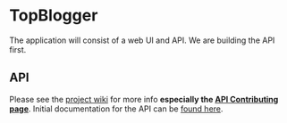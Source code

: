 # TopBlogger

The application will consist of a web UI and API. We are building the API first.

## API

Please see the [project wiki](https://github.com/topcoderinc/TopBlogger/wiki) for more info **especially the [API Contributing page](https://github.com/topcoderinc/TopBlogger/wiki/API---Contributing)**. Initial documentation for the API can be [found here](https://docs.google.com/a/appirio.com/document/d/1ftQx9W2P2I9SzWCVyNnnihBCnyZv8MguWOflduMwau8/edit#).
